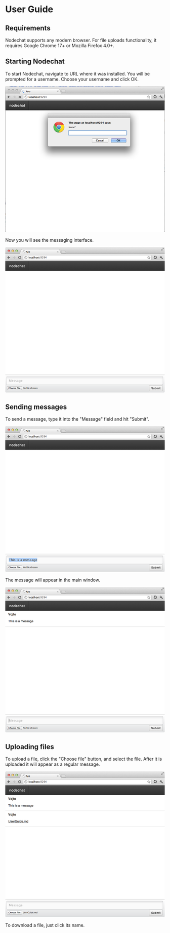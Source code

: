 # User Guide

## Requirements

Nodechat supports any modern browser. For file uploads functionality, it requires Google Chrome 17+ or Mozilla Firefox 4.0+. 

## Starting Nodechat

To start Nodechat, navigate to URL where it was installed. You will be prompted for a username. Choose your username and click OK.

![sshot1](https://github.com/vojto/nodechat/raw/master/doc/sshot1.png)

Now you will see the messaging interface.

![sshot1](https://github.com/vojto/nodechat/raw/master/doc/sshot2.png)

## Sending messages

To send a message, type it into the "Message" field and hit "Submit".

![sshot1](https://github.com/vojto/nodechat/raw/master/doc/sshot3.png)

The message will appear in the main window.

![sshot1](https://github.com/vojto/nodechat/raw/master/doc/sshot4.png)

## Uploading files

To upload a file, click the "Choose file" button, and select the file. After it is uploaded it will appear as a regular message.

![sshot1](https://github.com/vojto/nodechat/raw/master/doc/sshot5.png)

To download a file, just click its name.
